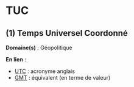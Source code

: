 # TUC

## (1) Temps Universel Coordonné

**Domaine(s)** : Géopolitique

**En lien** :

+ [UTC](../U/utc.md) : acronyme anglais
+ [GMT](../G/gmt.md) : équivalent (en terme de valeur)
